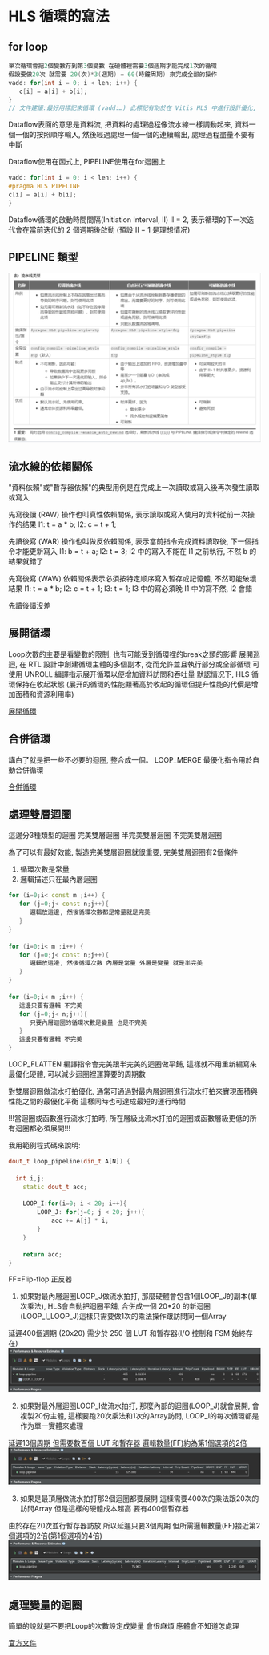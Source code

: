 # HLS 循環的寫法

## for loop

```c++
單次循環會把2個變數存到第3個變數 在硬體裡需要3個週期才能完成1次的循環
假設要做20次 就需要 20(次)*3(週期) = 60(時鐘周期) 來完成全部的操作
vadd: for(int i = 0; i < len; i++) { 
   c[i] = a[i] + b[i];
}
// 文件建議:最好用標記來循環 (vadd:…) 此標記有助於在 Vitis HLS 中進行設計優化, 有時未使用的標記在編譯會產生警告, 可忽略此警告
```


Dataflow表面的意思是資料流, 把資料的處理過程像流水線一樣調動起来, 資料一個一個的按照順序輸入, 然後經過處理一個一個的連續輸出, 處理過程盡量不要有中斷

Dataflow使用在函式上, PIPELINE使用在for迴圈上

```c++
vadd: for(int i = 0; i < len; i++) { 
#pragma HLS PIPELINE
c[i] = a[i] + b[i];
}
```

Dataflow循環的啟動時間間隔(Initiation Interval, II) II = 2, 表示循環的下一次迭代會在當前迭代的 2 個週期後啟動 (預設 II = 1 是理想情况)

## PIPELINE 類型

![PIPELINE_類型](/img/PIPELINE_類型.png)

## 流水線的依賴關係

"資料依賴"或"暫存器依賴"的典型用例是在完成上一次讀取或寫入後再次發生讀取或寫入

先寫後讀 (RAW) 操作也叫真性依賴關係, 表示讀取或寫入使用的資料從前一次操作的结果
I1: t = a * b;
I2: c = t + 1;

先讀後寫 (WAR) 操作也叫做反依賴關係, 表示當前指令完成資料讀取後, 下一個指令才能更新寫入
I1: b = t + a;
I2: t = 3;
I2 中的寫入不能在 I1 之前執行, 不然 b 的結果就錯了

先寫後寫 (WAW) 依賴關係表示必須按特定顺序寫入暫存或記憶體, 不然可能破壞結果
I1: t = a * b;
I2: c = t + 1;
I3: t = 1;
I3 中的寫必須晚 I1 中的寫不然, I2 會錯

先讀後讀沒差

## 展開循環

Loop次數的主要是看變數的限制, 也有可能受到循環裡的break之類的影響
展開巡迴, 在 RTL 設計中創建循環主體的多個副本, 從而允許並且執行部分或全部循環 可使用 UNROLL 編譯指示展开循環以便增加資料訪問和吞吐量
默認情况下, HLS 循環保持在收起狀態 (展开的循環的性能顯著高於收起的循環但提升性能的代價是增加面積和資源利用率)

[展開循環](https://docs.xilinx.com/r/zh-CN/ug1399-vitis-hls/%E5%B1%95%E5%BC%80%E5%BE%AA%E7%8E%AF)

## 合併循環

講白了就是把一些不必要的迴圈, 整合成一個。 LOOP_MERGE 最優化指令用於自動合併循環

[合併循環](https://docs.xilinx.com/r/zh-CN/ug1399-vitis-hls/%E5%90%88%E5%B9%B6%E5%BE%AA%E7%8E%AF)

## 處理雙層迴圈

這邊分3種類型的迴圈 完美雙層迴圈 半完美雙層迴圈 不完美雙層迴圈

為了可以有最好效能, 製造完美雙層迴圈就很重要, 完美雙層迴圈有2個條件

1. 循環次數是常量
2. 邏輯描述只在最內層迴圈

```c++
for (i=0;i< const m ;i++) {
   for (j=0;j< const n;j++){
      邏輯放這邊, 然後循環次數都是常量就是完美
   }
}

for (i=0;i< m ;i++) {
   for (j=0;j< const n;j++){
      邏輯放這邊, 然後循環次數 內層是常量 外層是變量 就是半完美
   }
}

for (i=0;i< m ;i++) {
   這邊只要有邏輯 不完美
   for (j=0;j< n;j++){
      只要內層迴圈的循環次數是變量 也是不完美
   }
   這邊只要有邏輯 不完美
}
```

LOOP_FLATTEN 編譯指令會完美跟半完美的迴圈做平鋪, 這樣就不用重新編寫來最優化硬體, 可以減少迴圈裡運算要的周期數

對雙層迴圈做流水打拍優化, 通常可通過對最内層迴圈進行流水打拍來實現面積與性能之間的最優化平衡 這樣同時也可達成最短的運行時間

!!!當迴圈或函數進行流水打拍時, 所在層級比流水打拍的迴圈或函數層級更低的所有迴圈都必須展開!!!

我用範例程式碼來說明:
```c++
dout_t loop_pipeline(din_t A[N]) {

  int i,j;
	static dout_t acc;

	LOOP_I:for(i=0; i < 20; i++){
		LOOP_J: for(j=0; j < 20; j++){
			acc += A[j] * i;
		}
	}

	return acc;
}
```
FF=Flip-flop 正反器

1. 如果對最內層迴圈LOOP_J做流水拍打, 那麼硬體會包含1個LOOP_J的副本(單次乘法), HLS會自動把迴圈平舖, 合併成一個 20*20 的新迴圈(LOOP_I_LOOP_J)這樣只需要做1次的乘法操作跟訪問同一個Array

延遲400個週期 (20x20) 需少於 250 個 LUT 和暫存器(I/O 控制和 FSM 始終存在)
![方法1](img/循環方法1.png)

2. 如果對最外層迴圈LOOP_I做流水拍打, 那麼內部的迴圈(LOOP_J)就會展開, 會複製20份主體, 這樣要跑20次乘法和1次的Array訪問, LOOP_I的每次循環都是作为單一實體來處理

延遲13個周期 但需要數百個 LUT 和暫存器 邏輯數量(FF)約為第1個選項的2倍
![方法2](img/循環方法2.png)

3. 如果是最頂層做流水拍打那2個迴圈都要展開 這樣需要400次的乘法跟20次的訪問Array 但是這樣的硬體成本超高 要有400個暫存器

由於存在20次並行暫存器訪放 所以延遲只要3個周期 但所需邏輯數量(FF)接近第2個選項的2倍(第1個選項的4倍)
![方法3](img/循環方法3.png)

## 處理變量的迴圈

簡單的說就是不要把Loop的次數設定成變量 會很麻煩 應體會不知道怎處理

[官方文件](https://docs.xilinx.com/r/zh-CN/ug1399-vitis-hls/%E5%A4%84%E7%90%86%E5%8F%98%E9%87%8F%E5%BE%AA%E7%8E%AF%E8%BE%B9%E7%95%8C)
